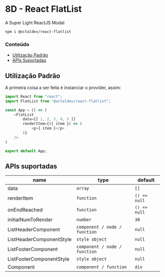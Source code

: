 # 8D - React FlatList

A Super Light ReactJS Modal

```sh
npm i @octaldev/react-flatlist
```

### Conteúdo

- [Utilização Padrão](#utilização-padrão)
- [APIs Suportadas](#apis-suportadas)

## Utilização Padrão

A primeira coisa a ser feita é instanciar o provider, assim:

```js
import React from "react";
import FlatList from "@octaldev/react-flatlist";

const App = () => (
    <FlatList
		data={[ 1, 2, 3, 4, 5 ]}
		renderItem={({ item }) => (
			<p>{ item }</p>
		)}
	/>
)

export default App;
```

## APIs suportadas

| name          | type          | default  |
| ------------- | ------------- | ----- |
| data          | ```array```         | ```[]``` |
| renderItem    | ```function```      | ```() => null``` |
| onEndReached  | ```function```      | ```() => null``` |
| initialNumToRender  | ```number```  | ```30``` |
| ListHeaderComponent  | ```component / node / function```  | ```null``` |
| ListHeaderComponentStyle  | ```style object```  | ```null``` |
| ListFooterComponent  | ```component / node / function```  | ```null``` |
| ListFooterComponentStyle  | ```style object```  | ```null``` |
| Component  | ```component / function```  | ```div``` |
